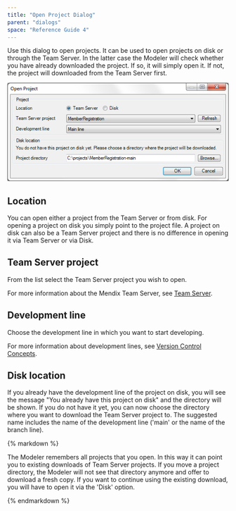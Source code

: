 ```yaml
---
title: "Open Project Dialog"
parent: "dialogs"
space: "Reference Guide 4"
---
```

Use this dialog to open projects. It can be used to open projects on disk or through the Team Server. In the latter case the Modeler will check whether you have already downloaded the project. If so, it will simply open it. If not, the project will downloaded from the Team Server first.

![](attachments/4194431/4325466.png)

## Location

You can open either a project from the Team Server or from disk. For opening a project on disk you simply point to the project file. A project on disk can also be a Team Server project and there is no difference in opening it via Team Server or via Disk.

## Team Server project

From the list select the Team Server project you wish to open.

For more information about the Mendix Team Server, see [Team Server](team-server).

## Development line

Choose the development line in which you want to start developing.

For more information about development lines, see [Version Control Concepts](version-control-concepts).

## Disk location

If you already have the development line of the project on disk, you will see the message "You already have this project on disk" and the directory will be shown. If you do not have it yet, you can now choose the directory where you want to download the Team Server project to. The suggested name includes the name of the development line ('main' or the name of the branch line).

<div class="alert alert-warning">{% markdown %}

The Modeler remembers all projects that you open. In this way it can point you to existing downloads of Team Server projects. If you move a project directory, the Modeler will not see that directory anymore and offer to download a fresh copy. If you want to continue using the existing download, you will have to open it via the 'Disk' option.

{% endmarkdown %}</div>
